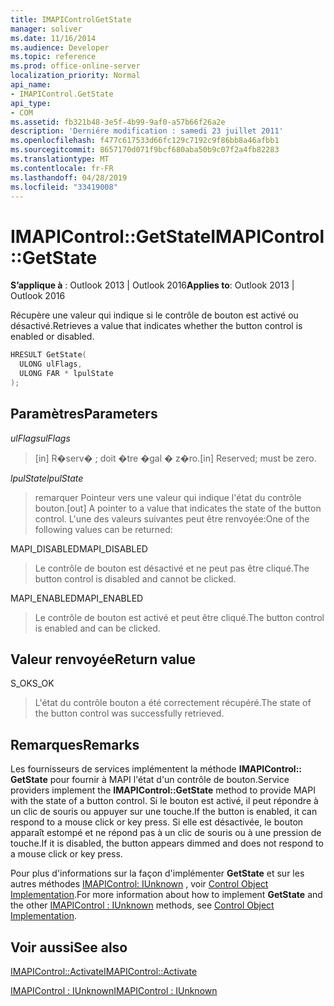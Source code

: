 ```yaml
---
title: IMAPIControlGetState
manager: soliver
ms.date: 11/16/2014
ms.audience: Developer
ms.topic: reference
ms.prod: office-online-server
localization_priority: Normal
api_name:
- IMAPIControl.GetState
api_type:
- COM
ms.assetid: fb321b48-3e5f-4b99-9af0-a57b66f26a2e
description: 'Derniére modification : samedi 23 juillet 2011'
ms.openlocfilehash: f477c617533d66fc129c7192c9f86bb8a46afbb1
ms.sourcegitcommit: 8657170d071f9bcf680aba50b9c07f2a4fb82283
ms.translationtype: MT
ms.contentlocale: fr-FR
ms.lasthandoff: 04/28/2019
ms.locfileid: "33419008"
---
```

# <a name="imapicontrolgetstate"></a><span data-ttu-id="60892-103">IMAPIControl::GetState</span><span class="sxs-lookup"><span data-stu-id="60892-103">IMAPIControl::GetState</span></span>

  
  
<span data-ttu-id="60892-104">**S’applique à** : Outlook 2013 | Outlook 2016</span><span class="sxs-lookup"><span data-stu-id="60892-104">**Applies to**: Outlook 2013 | Outlook 2016</span></span> 
  
<span data-ttu-id="60892-105">Récupère une valeur qui indique si le contrôle de bouton est activé ou désactivé.</span><span class="sxs-lookup"><span data-stu-id="60892-105">Retrieves a value that indicates whether the button control is enabled or disabled.</span></span>
  
```cpp
HRESULT GetState(
  ULONG ulFlags,
  ULONG FAR * lpulState
);
```

## <a name="parameters"></a><span data-ttu-id="60892-106">Paramètres</span><span class="sxs-lookup"><span data-stu-id="60892-106">Parameters</span></span>

 <span data-ttu-id="60892-107">_ulFlags_</span><span class="sxs-lookup"><span data-stu-id="60892-107">_ulFlags_</span></span>
  
> <span data-ttu-id="60892-108">[in] R�serv� ; doit �tre �gal � z�ro.</span><span class="sxs-lookup"><span data-stu-id="60892-108">[in] Reserved; must be zero.</span></span>
    
 <span data-ttu-id="60892-109">_lpulState_</span><span class="sxs-lookup"><span data-stu-id="60892-109">_lpulState_</span></span>
  
> <span data-ttu-id="60892-110">remarquer Pointeur vers une valeur qui indique l'état du contrôle bouton.</span><span class="sxs-lookup"><span data-stu-id="60892-110">[out] A pointer to a value that indicates the state of the button control.</span></span> <span data-ttu-id="60892-111">L'une des valeurs suivantes peut être renvoyée:</span><span class="sxs-lookup"><span data-stu-id="60892-111">One of the following values can be returned:</span></span>
    
<span data-ttu-id="60892-112">MAPI_DISABLED</span><span class="sxs-lookup"><span data-stu-id="60892-112">MAPI_DISABLED</span></span> 
  
> <span data-ttu-id="60892-113">Le contrôle de bouton est désactivé et ne peut pas être cliqué.</span><span class="sxs-lookup"><span data-stu-id="60892-113">The button control is disabled and cannot be clicked.</span></span> 
    
<span data-ttu-id="60892-114">MAPI_ENABLED</span><span class="sxs-lookup"><span data-stu-id="60892-114">MAPI_ENABLED</span></span> 
  
> <span data-ttu-id="60892-115">Le contrôle de bouton est activé et peut être cliqué.</span><span class="sxs-lookup"><span data-stu-id="60892-115">The button control is enabled and can be clicked.</span></span>
    
## <a name="return-value"></a><span data-ttu-id="60892-116">Valeur renvoyée</span><span class="sxs-lookup"><span data-stu-id="60892-116">Return value</span></span>

<span data-ttu-id="60892-117">S_OK</span><span class="sxs-lookup"><span data-stu-id="60892-117">S_OK</span></span> 
  
> <span data-ttu-id="60892-118">L'état du contrôle bouton a été correctement récupéré.</span><span class="sxs-lookup"><span data-stu-id="60892-118">The state of the button control was successfully retrieved.</span></span>
    
## <a name="remarks"></a><span data-ttu-id="60892-119">Remarques</span><span class="sxs-lookup"><span data-stu-id="60892-119">Remarks</span></span>

<span data-ttu-id="60892-120">Les fournisseurs de services implémentent la méthode **IMAPIControl:: GetState** pour fournir à MAPI l'état d'un contrôle de bouton.</span><span class="sxs-lookup"><span data-stu-id="60892-120">Service providers implement the **IMAPIControl::GetState** method to provide MAPI with the state of a button control.</span></span> <span data-ttu-id="60892-121">Si le bouton est activé, il peut répondre à un clic de souris ou appuyer sur une touche.</span><span class="sxs-lookup"><span data-stu-id="60892-121">If the button is enabled, it can respond to a mouse click or key press.</span></span> <span data-ttu-id="60892-122">Si elle est désactivée, le bouton apparaît estompé et ne répond pas à un clic de souris ou à une pression de touche.</span><span class="sxs-lookup"><span data-stu-id="60892-122">If it is disabled, the button appears dimmed and does not respond to a mouse click or key press.</span></span> 
  
<span data-ttu-id="60892-123">Pour plus d'informations sur la façon d'implémenter **GetState** et sur les autres méthodes [IMAPIControl: IUnknown](imapicontroliunknown.md) , voir [Control Object Implementation](control-object-implementation.md).</span><span class="sxs-lookup"><span data-stu-id="60892-123">For more information about how to implement **GetState** and the other [IMAPIControl : IUnknown](imapicontroliunknown.md) methods, see [Control Object Implementation](control-object-implementation.md).</span></span>
  
## <a name="see-also"></a><span data-ttu-id="60892-124">Voir aussi</span><span class="sxs-lookup"><span data-stu-id="60892-124">See also</span></span>



[<span data-ttu-id="60892-125">IMAPIControl::Activate</span><span class="sxs-lookup"><span data-stu-id="60892-125">IMAPIControl::Activate</span></span>](imapicontrol-activate.md)
  
[<span data-ttu-id="60892-126">IMAPIControl : IUnknown</span><span class="sxs-lookup"><span data-stu-id="60892-126">IMAPIControl : IUnknown</span></span>](imapicontroliunknown.md)

